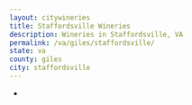 ```yaml
---
layout: citywineries
title: Staffordsville Wineries
description: Wineries in Staffordsville, VA
permalink: /va/giles/staffordsville/
state: va
county: giles
city: staffordsville
---
```

-
